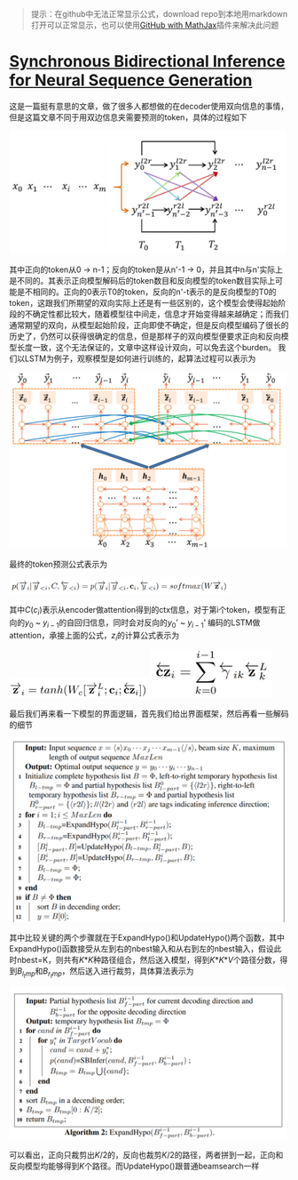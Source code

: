 <head>
    <script src="https://cdn.mathjax.org/mathjax/latest/MathJax.js?config=TeX-AMS-MML_HTMLorMML" type="text/javascript"></script>
    <script type="text/x-mathjax-config">
        MathJax.Hub.Config({
            tex2jax: {
            skipTags: ['script', 'noscript', 'style', 'textarea', 'pre'],
            inlineMath: [['$','$']]
            }
        });
    </script>
</head>


>提示：在github中无法正常显示公式，download repo到本地用markdown打开可以正常显示，也可以使用[GitHub with MathJax](https://chrome.google.com/webstore/detail/mathjax-plugin-for-github/ioemnmodlmafdkllaclgeombjnmnbima/related)插件来解决此问题

# [Synchronous Bidirectional Inference for Neural Sequence Generation](https://arxiv.org/pdf/1902.08955.pdf)
这是一篇挺有意思的文章，做了很多人都想做的在decoder使用双向信息的事情，但是这篇文章不同于用双边信息夹需要预测的token，具体的过程如下

<img src="./figures/nmt_fig1.jpg" width="500">

其中正向的token从0 -> n-1；反向的token是从n'-1 -> 0，并且其中n与n'实际上是不同的。其表示正向模型解码后的token数目和反向模型的token数目实际上可能是不相同的。正向的0表示T0的token，反向的n'-t表示的是反向模型的T0的token，这跟我们所期望的双向实际上还是有一些区别的，这个模型会使得起始阶段的不确定性都比较大，随着模型往中间走，信息才开始变得越来越确定；而我们通常期望的双向，从模型起始阶段，正向即使不确定，但是反向模型编码了很长的历史了，仍然可以获得很确定的信息，但是那样子的双向模型便要求正向和反向模型长度一致，这个无法保证的，文章中这样设计双向，可以免去这个burden。
我们以LSTM为例子，观察模型是如何进行训练的，起算法过程可以表示为

<img src="./figures/nmt_fig2.jpg" width="500">

最终的token预测公式表示为

<img src="./figures/nmt_fig3.jpg" width="400">

其中$C$($c_i$)表示从encoder做attention得到的ctx信息，对于第i个token，模型有正向的$y_0$ \~ $y_{i-1}$的自回归信息，同时会对反向的$y_0’$ \~ $y_{i-1}’$ 编码的LSTM做attention，承接上面的公式，$z_i$的计算公式表示为

<img src="./figures/nmt_fig4.jpg" width="250">

<img src="./figures/nmt_fig5.jpg" width="220">

最后我们再来看一下模型的界面逻辑，首先我们给出界面框架，然后再看一些解码的细节

<img src="./figures/nmt_fig6.jpg" width="500">

其中比较关键的两个步骤就在于ExpandHypo()和UpdateHypo()两个函数，其中ExpandHypo()函数接受从左到右的nbest输入和从右到左的nbest输入，假设此时nbest=K，则共有$K$\*$K$种路径组合，然后送入模型，得到$K$\*$K$\*$V$个路径分数，得到$B_{l_tmp}$和$B_{r_tmp}$，然后送入进行裁剪，具体算法表示为

<img src="./figures/nmt_fig7.jpg" width="500">

可以看出，正向只裁剪出$K/2$的，反向也裁剪$K/2$的路径，两者拼到一起，正向和反向模型均能够得到$K$个路径。而UpdateHypo()跟普通beamsearch一样